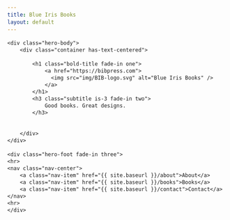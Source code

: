 ```yaml
---
title: Blue Iris Books
layout: default
---
```


<div id="top">

<div class="hero is-large">


    <div class="hero-body">
        <div class="container has-text-centered">

            <h1 class="bold-title fade-in one">
                <a href="https://bibpress.com">
                  <img src="img/BIB-logo.svg" alt="Blue Iris Books" />
                </a>
            </h1>
            <h3 class="subtitle is-3 fade-in two">
                Good books. Great designs.
            </h3>


        </div>
    </div>

    <div class="hero-foot fade-in three">
    <hr>
    <nav class="nav-center">
        <a class="nav-item" href="{{ site.baseurl }}/about">About</a>
        <a class="nav-item" href="{{ site.baseurl }}/books">Books</a>
        <a class="nav-item" href="{{ site.baseurl }}/contact">Contact</a>
    </nav>
    <hr>
    </div>
</div>
